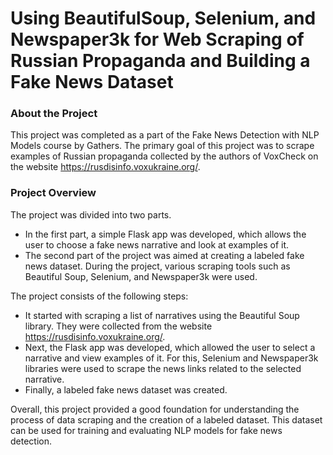 # Using BeautifulSoup, Selenium, and Newspaper3k for Web Scraping of Russian Propaganda and Building a Fake News Dataset

### About the Project
This project was completed as a part of the Fake News Detection with NLP Models course by Gathers. 
The primary goal of this project was to scrape examples of Russian propaganda collected by the authors of VoxCheck on the website https://rusdisinfo.voxukraine.org/. 

### Project Overview

The project was divided into two parts. 
- In the first part, a simple Flask app was developed, which allows the user to choose a fake news narrative and look at examples of it. 
- The second part of the project was aimed at creating a labeled fake news dataset. 
During the project, various scraping tools such as Beautiful Soup, Selenium, and Newspaper3k were used.

The project consists of the following steps:

- It started with scraping a list of narratives using the Beautiful Soup library. They were collected from the website https://rusdisinfo.voxukraine.org/. 
- Next, the Flask app was developed, which allowed the user to select a narrative and view examples of it. For this, Selenium and Newspaper3k libraries were used to scrape the news links related to the selected narrative. 
- Finally, a labeled fake news dataset was created.

Overall, this project provided a good foundation for understanding the process of data scraping and the creation of a labeled dataset. 
This dataset can be used for training and evaluating NLP models for fake news detection.
